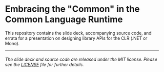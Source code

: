 Embracing the "Common" in the Common Language Runtime
===

This repository contains the slide deck, accompanying source code, and errata for a presentation on designing library APIs for the CLR (.NET or Mono).

---

###### The slide deck and source code are released under the MIT license. Please see the [LICENSE](https://gitlab.com/pblasucci/commondotnet/blob/master/LICENSE.txt) file for further details.
